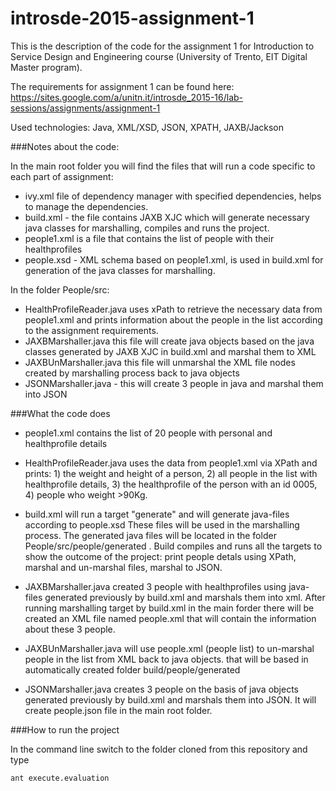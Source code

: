 # introsde-2015-assignment-1
This is the description of the code for the assignment 1 for 
Introduction to Service Design and Engineering course (University of Trento, EIT Digital 
Master program). 

The requirements for assignment 1 can be found here: https://sites.google.com/a/unitn.it/introsde_2015-16/lab-sessions/assignments/assignment-1 

Used technologies: Java, XML/XSD, JSON, XPATH, JAXB/Jackson



###Notes about the code:

In the main root folder you will find the files that will run a code specific to each part of assignment:
- ivy.xml file of dependency manager with specified dependencies, helps to manage the dependencies.
- build.xml - the file contains  JAXB XJC which will generate necessary java classes for marshalling, 
  compiles and runs the project.
- people1.xml is a file that contains the list of people with their healthprofiles
- people.xsd - XML schema based on people1.xml, is used in build.xml for generation of the java classes for marshalling.

In the folder People/src:
- HealthProfileReader.java uses xPath to retrieve the necessary data from people1.xml
  and prints information about the people in the list according to the assignment requirements.
- JAXBMarshaller.java this file will create java objects based on the java classes generated by  JAXB XJC in build.xml 
  and marshal them to XML
- JAXBUnMarshaller.java this file will unmarshal the XML file nodes created by marshalling process back to java objects
- JSONMarshaller.java - this will create 3 people in java and marshal them into JSON

###What the code does
- people1.xml contains the list of 20 people with personal and healthprofile details
- HealthProfileReader.java uses the data from people1.xml via XPath and prints: 
		1) the weight and height of a person, 
		2) all people in the list with healthprofile details, 
		3) the healthprofile of the person with an id 0005, 
		4) people who weight >90Kg.

- build.xml will run a target "generate" and will generate java-files according to people.xsd
  These files will be used in the marshalling process. The generated java files will be located in the folder 
  People/src/people/generated . Build compiles and runs all the targets to show the outcome of the project: print people
  detals using XPath, marshal and un-marshal files, marshal to JSON.
  
- JAXBMarshaller.java created 3 people with healthprofiles using java-files generated previously by build.xml and 
marshals them into xml. After running marshalling target by build.xml in the main forder there will be created an XML
file named people.xml that will contain the information about these 3 people. 

- JAXBUnMarshaller.java will use people.xml (people list) to un-marshal people in the list from XML back to java objects.
that will be based in automatically created folder build/people/generated

- JSONMarshaller.java creates 3 people on the basis of java objects generated previously by build.xml and marshals them
into JSON. It  will create people.json file in the main root folder.

###How to run the project

In the command line switch to the folder cloned from this repository and type 
  
 
    ant execute.evaluation


